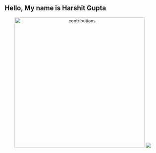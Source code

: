 ## Hello, My name is Harshit Gupta
<p align="center">
<img alt="contributions" width="420.74px" src="https://github-readme-stats-git-masterrstaa-rickstaa.vercel.app/api?username=harshitgupta2004&theme=tokyonight&show_icons=true" width="420.74px">
<!-- <img src="https://github-readme-stats.vercel.app/api/top-langs/?username=harshitgupta2004&layout=compact&theme=tokyonight" width="372.67px"> -->
<!-- <img src="http://github-profile-summary-cards.vercel.app/api/cards/most-commit-language?username=harshitgupta2004&theme=tokyonight" width="364px"> -->
<img src="http://github-profile-summary-cards.vercel.app/api/cards/profile-details?username=harshitgupta2004&theme=tokyonight">
</p>
